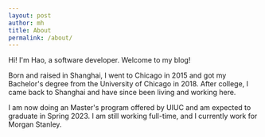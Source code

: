```yaml
---
layout: post
author: mh
title: About
permalink: /about/
---
```

Hi! I'm Hao, a software developer. Welcome to my blog! 

Born and raised in Shanghai, I went to Chicago in 2015 and got my Bachelor's 
degree from the University of Chicago in 2018. 
After college, I came back to Shanghai and have since been living and working
here. 

I am now doing an Master's program offered by UIUC and am expected to graduate
in Spring 2023. 
I am still working full-time, and I currently work for Morgan Stanley.
